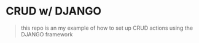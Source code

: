 # CRUD w/ DJANGO

> this repo is an my example of how to set up CRUD actions using the DJANGO framework

